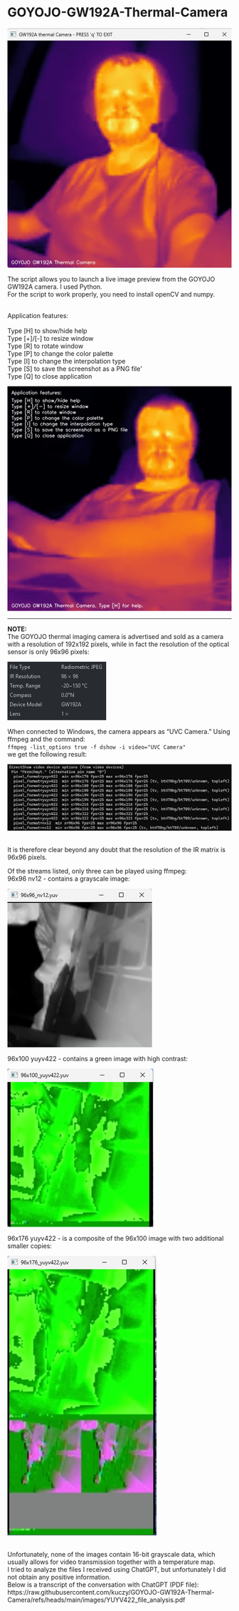 # GOYOJO-GW192A-Thermal-Camera

![alt text](https://raw.githubusercontent.com/kuczy/GOYOJO-GW192A-Thermal-Camera/refs/heads/main/images/script.jpg "Script")

<p>The script allows you to launch a live image preview from the GOYOJO GW192A camera.
I used Python.
<br>For the script to work properly, you need to install openCV and numpy.
</p>
<p>
<br>Application features:
<br>
<br>Type [H] to show/hide help
<br>Type [+]/[-] to resize window
<br>Type [R] to rotate window
<br>Type [P] to change the color palette
<br>Type [I] to change the interpolation type
<br>Type [S] to save the screenshot as a PNG file'
<br>Type [Q] to close application

![alt text](https://raw.githubusercontent.com/kuczy/GOYOJO-GW192A-Thermal-Camera/refs/heads/main/images/new_features.JPG "new_features.JPG")
  
</p>
<hr>
<p>
<b>NOTE:</b>
<br>The GOYOJO thermal imaging camera is advertised and sold as a camera with a resolution of 192x192 pixels, while in fact the resolution of the optical sensor is only 96x96 pixels:

![alt text](https://raw.githubusercontent.com/kuczy/GOYOJO-GW192A-Thermal-Camera/refs/heads/main/images/camera_resolution.jpg "Camera resolurion")

<p>When connected to Windows, the camera appears as “UVC Camera.” Using ffmpeg and the command:
<br><code>ffmpeg -list_options true -f dshow -i video="UVC Camera"</code>
<br>we get the following result:

![alt text](https://raw.githubusercontent.com/kuczy/GOYOJO-GW192A-Thermal-Camera/refs/heads/main/images/camera_resolution_ffmpeg.jpg "Camera resolurion ffmpeg")

<br>It is therefore clear beyond any doubt that the resolution of the IR matrix is 96x96 pixels.
</p>
<p>Of the streams listed, only three can be played using ffmpeg:
<br>96x96 nv12 - contains a grayscale image:

![alt text](https://raw.githubusercontent.com/kuczy/GOYOJO-GW192A-Thermal-Camera/refs/heads/main/images/96x96_nv12.jpg "96x96_nv12.jpg")

96x100 yuyv422 - contains a green image with high contrast:

![alt text](https://raw.githubusercontent.com/kuczy/GOYOJO-GW192A-Thermal-Camera/refs/heads/main/images/96x100_yuyv422.jpg "96x100_yuyv422.jpg")

96x176 yuyv422 - is a composite of the 96x100 image with two additional smaller copies:

![alt text](https://raw.githubusercontent.com/kuczy/GOYOJO-GW192A-Thermal-Camera/refs/heads/main/images/96x176_yuyv422.jpg "96x176_yuyv422.jpg")

</p>
<p>
<br>Unfortunately, none of the images contain 16-bit grayscale data, which usually allows for video transmission together with a temperature map.
<br>I tried to analyze the files I received using ChatGPT, but unfortunately I did not obtain any positive information.
<br>Below is a transcript of the conversation with ChatGPT (PDF file):
<br>https://raw.githubusercontent.com/kuczy/GOYOJO-GW192A-Thermal-Camera/refs/heads/main/images/YUYV422_file_analysis.pdf
</p>

